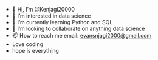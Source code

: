 - 👋 Hi, I’m @Kenjagi20000
- 👀 I’m interested in data science 
- 🌱 I’m currently learning Python and SQL
- 💞️ I’m looking to collaborate on anything data science
- 📫 How to reach me email: evansnjagi2000@gmail.com
- Love coding
- hope is everything

<!---
Kenjagi20000/Kenjagi20000 is a ✨ special ✨ repository because its `README.md` (this file) appears on your GitHub profile.
You can click the Preview link to take a look at your changes.
--->
